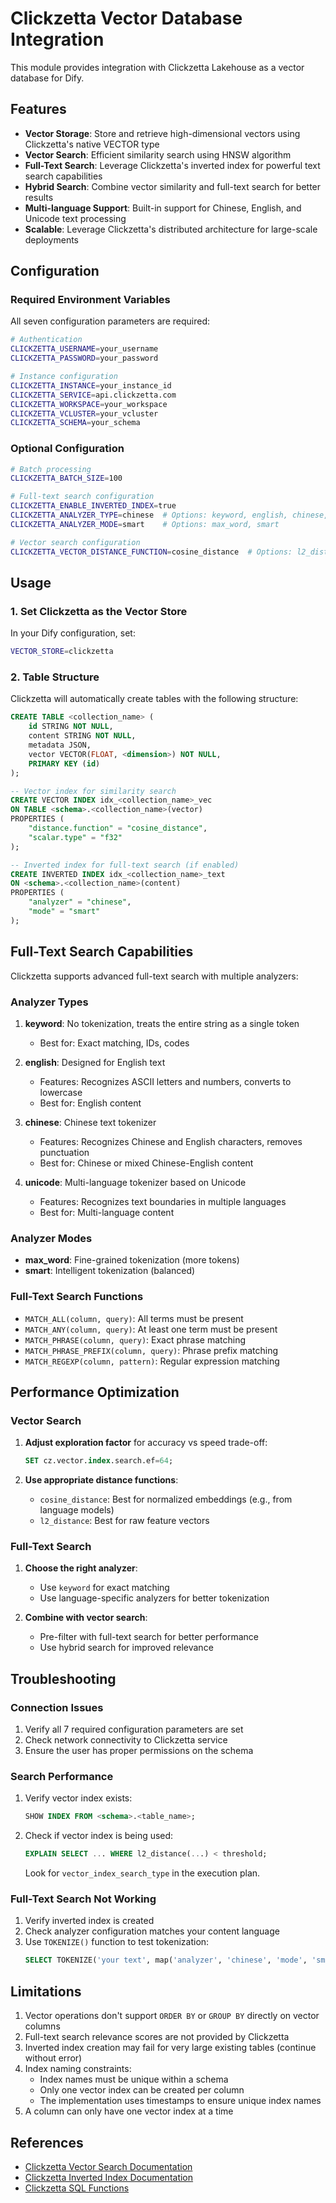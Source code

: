 # Clickzetta Vector Database Integration

This module provides integration with Clickzetta Lakehouse as a vector database for Dify.

## Features

- **Vector Storage**: Store and retrieve high-dimensional vectors using Clickzetta's native VECTOR type
- **Vector Search**: Efficient similarity search using HNSW algorithm
- **Full-Text Search**: Leverage Clickzetta's inverted index for powerful text search capabilities
- **Hybrid Search**: Combine vector similarity and full-text search for better results
- **Multi-language Support**: Built-in support for Chinese, English, and Unicode text processing
- **Scalable**: Leverage Clickzetta's distributed architecture for large-scale deployments

## Configuration

### Required Environment Variables

All seven configuration parameters are required:

```bash
# Authentication
CLICKZETTA_USERNAME=your_username
CLICKZETTA_PASSWORD=your_password

# Instance configuration
CLICKZETTA_INSTANCE=your_instance_id
CLICKZETTA_SERVICE=api.clickzetta.com
CLICKZETTA_WORKSPACE=your_workspace
CLICKZETTA_VCLUSTER=your_vcluster
CLICKZETTA_SCHEMA=your_schema
```

### Optional Configuration

```bash
# Batch processing
CLICKZETTA_BATCH_SIZE=100

# Full-text search configuration
CLICKZETTA_ENABLE_INVERTED_INDEX=true
CLICKZETTA_ANALYZER_TYPE=chinese  # Options: keyword, english, chinese, unicode
CLICKZETTA_ANALYZER_MODE=smart    # Options: max_word, smart

# Vector search configuration
CLICKZETTA_VECTOR_DISTANCE_FUNCTION=cosine_distance  # Options: l2_distance, cosine_distance
```

## Usage

### 1. Set Clickzetta as the Vector Store

In your Dify configuration, set:

```bash
VECTOR_STORE=clickzetta
```

### 2. Table Structure

Clickzetta will automatically create tables with the following structure:

```sql
CREATE TABLE <collection_name> (
    id STRING NOT NULL,
    content STRING NOT NULL,
    metadata JSON,
    vector VECTOR(FLOAT, <dimension>) NOT NULL,
    PRIMARY KEY (id)
);

-- Vector index for similarity search
CREATE VECTOR INDEX idx_<collection_name>_vec
ON TABLE <schema>.<collection_name>(vector) 
PROPERTIES (
    "distance.function" = "cosine_distance",
    "scalar.type" = "f32"
);

-- Inverted index for full-text search (if enabled)
CREATE INVERTED INDEX idx_<collection_name>_text
ON <schema>.<collection_name>(content)
PROPERTIES (
    "analyzer" = "chinese",
    "mode" = "smart"
);
```

## Full-Text Search Capabilities

Clickzetta supports advanced full-text search with multiple analyzers:

### Analyzer Types

1. **keyword**: No tokenization, treats the entire string as a single token
   - Best for: Exact matching, IDs, codes

2. **english**: Designed for English text
   - Features: Recognizes ASCII letters and numbers, converts to lowercase
   - Best for: English content

3. **chinese**: Chinese text tokenizer
   - Features: Recognizes Chinese and English characters, removes punctuation
   - Best for: Chinese or mixed Chinese-English content

4. **unicode**: Multi-language tokenizer based on Unicode
   - Features: Recognizes text boundaries in multiple languages
   - Best for: Multi-language content

### Analyzer Modes

- **max_word**: Fine-grained tokenization (more tokens)
- **smart**: Intelligent tokenization (balanced)

### Full-Text Search Functions

- `MATCH_ALL(column, query)`: All terms must be present
- `MATCH_ANY(column, query)`: At least one term must be present
- `MATCH_PHRASE(column, query)`: Exact phrase matching
- `MATCH_PHRASE_PREFIX(column, query)`: Phrase prefix matching
- `MATCH_REGEXP(column, pattern)`: Regular expression matching

## Performance Optimization

### Vector Search

1. **Adjust exploration factor** for accuracy vs speed trade-off:
   ```sql
   SET cz.vector.index.search.ef=64;
   ```

2. **Use appropriate distance functions**:
   - `cosine_distance`: Best for normalized embeddings (e.g., from language models)
   - `l2_distance`: Best for raw feature vectors

### Full-Text Search

1. **Choose the right analyzer**:
   - Use `keyword` for exact matching
   - Use language-specific analyzers for better tokenization

2. **Combine with vector search**:
   - Pre-filter with full-text search for better performance
   - Use hybrid search for improved relevance

## Troubleshooting

### Connection Issues

1. Verify all 7 required configuration parameters are set
2. Check network connectivity to Clickzetta service
3. Ensure the user has proper permissions on the schema

### Search Performance

1. Verify vector index exists:
   ```sql
   SHOW INDEX FROM <schema>.<table_name>;
   ```

2. Check if vector index is being used:
   ```sql
   EXPLAIN SELECT ... WHERE l2_distance(...) < threshold;
   ```
   Look for `vector_index_search_type` in the execution plan.

### Full-Text Search Not Working

1. Verify inverted index is created
2. Check analyzer configuration matches your content language
3. Use `TOKENIZE()` function to test tokenization:
   ```sql
   SELECT TOKENIZE('your text', map('analyzer', 'chinese', 'mode', 'smart'));
   ```

## Limitations

1. Vector operations don't support `ORDER BY` or `GROUP BY` directly on vector columns
2. Full-text search relevance scores are not provided by Clickzetta
3. Inverted index creation may fail for very large existing tables (continue without error)
4. Index naming constraints:
   - Index names must be unique within a schema
   - Only one vector index can be created per column
   - The implementation uses timestamps to ensure unique index names
5. A column can only have one vector index at a time

## References

- [Clickzetta Vector Search Documentation](../../../../../../../yunqidoc/cn_markdown_20250526/vector-search.md)
- [Clickzetta Inverted Index Documentation](../../../../../../../yunqidoc/cn_markdown_20250526/inverted-index.md)
- [Clickzetta SQL Functions](../../../../../../../yunqidoc/cn_markdown_20250526/sql_functions/)